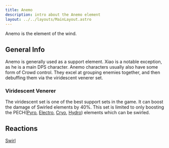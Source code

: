 ```yaml
---
title: Anemo
description: intro about the Anemo element
layout: ../../layouts/MainLayout.astro
---
```

Anemo is the element of the wind.

## General Info

Anemo is generally used as a support element. Xiao is a notable exception, as he is a main DPS character. Anemo characters usually also have some form of Crowd control. They excel at grouping enemies together, and then debuffing them via the viridescent venerer set.

### Viridescent Venerer
The viridescent set is one of the best support sets in the game. It can boost the damage of Swirled elements by 40%. This set is limited to only boosting the PECH([Pyro](https://baanish.github.io/reaction-impact/en/pyro), [Electro](https://baanish.github.io/reaction-impact/en/electro), [Cryo](https://baanish.github.io/reaction-impact/en/cryo), [Hydro](https://baanish.github.io/reaction-impact/en/hydro)) elements which can be swirled.

## Reactions

[Swirl](https://baanish.github.io/reaction-impact/en/swirl)